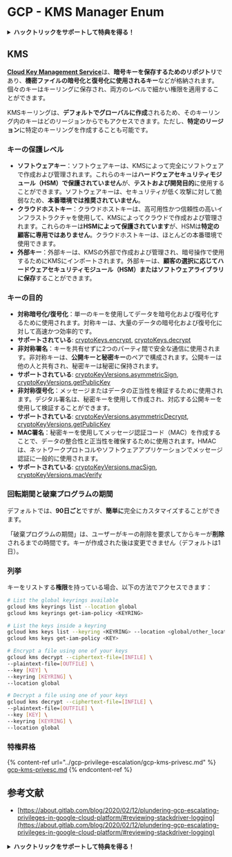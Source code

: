 # GCP - KMS Manager Enum

<details>

<summary><strong>ハックトリックをサポートして特典を得る！</strong></summary>

* **HackTricksで会社の広告を見たい**場合や、**最新バージョンのPEASSを入手したり、HackTricksをPDFでダウンロード**したい場合は、[**サブスクリプションプラン**](https://github.com/sponsors/carlospolop)をチェックしてください！
* [**公式PEASS＆HackTricksグッズ**](https://peass.creator-spring.com)を手に入れる
* [**The PEASS Family**](https://opensea.io/collection/the-peass-family)を見つけて、独占的な[**NFT**](https://opensea.io/collection/the-peass-family)のコレクションを見つける
* 💬 [**Discordグループ**](https://discord.gg/hRep4RUj7f)または[**Telegramグループ**](https://t.me/peass)に参加するか、**Twitter**で私をフォローする🐦 [**@carlospolopm**](https://twitter.com/carlospolopm)
* **ハッキングのトリックを共有するには、**[**HackTricks**](https://github.com/carlospolop/hacktricks)と[**HackTricks Cloud**](https://github.com/carlospolop/hacktricks-cloud)のGitHubリポジトリにPRを提出してください。

</details>

## KMS

[**Cloud Key Management Service**](https://cloud.google.com/kms/docs/)は、**暗号キーを保存するためのリポジトリ**であり、**機密ファイルの暗号化と復号化に使用されるキー**などが格納されます。個々のキーはキーリングに保存され、両方のレベルで細かい権限を適用することができます。

KMSキーリングは、**デフォルトでグローバルに作成**されるため、そのキーリング内のキーはどのリージョンからでもアクセスできます。ただし、**特定のリージョン**に特定のキーリングを作成することも可能です。

### キーの保護レベル

* **ソフトウェアキー**：ソフトウェアキーは、KMSによって完全にソフトウェアで作成および管理されます。これらのキーは**ハードウェアセキュリティモジュール（HSM）で保護されていません**が、**テストおよび開発目的**に使用することができます。ソフトウェアキーは、セキュリティが低く攻撃に対して脆弱なため、**本番環境では推奨されていません**。
* **クラウドホストキー**：クラウドホストキーは、高可用性かつ信頼性の高いインフラストラクチャを使用して、KMSによってクラウドで作成および管理されます。これらのキーは**HSMによって保護されています**が、HSMは**特定の顧客に専用ではありません**。クラウドホストキーは、ほとんどの本番環境で使用できます。
* **外部キー**：外部キーは、KMSの外部で作成および管理され、暗号操作で使用するためにKMSにインポートされます。外部キーは、**顧客の選択に応じてハードウェアセキュリティモジュール（HSM）またはソフトウェアライブラリに保存**することができます。

### キーの目的

* **対称暗号化/復号化**：単一のキーを使用してデータを暗号化および復号化するために使用されます。対称キーは、大量のデータの暗号化および復号化に対して高速かつ効率的です。
* **サポートされている**: [cryptoKeys.encrypt](https://cloud.google.com/kms/docs/reference/rest/v1/projects.locations.keyRings.cryptoKeys/encrypt), [cryptoKeys.decrypt](https://cloud.google.com/kms/docs/reference/rest/v1/projects.locations.keyRings.cryptoKeys/decrypt)
* **非対称署名**：キーを共有せずに2つのパーティ間で安全な通信に使用されます。非対称キーは、**公開キーと秘密キー**のペアで構成されます。公開キーは他の人と共有され、秘密キーは秘密に保持されます。
* **サポートされている**: [cryptoKeyVersions.asymmetricSign](https://cloud.google.com/kms/docs/reference/rest/v1/projects.locations.keyRings.cryptoKeys.cryptoKeyVersions/asymmetricSign), [cryptoKeyVersions.getPublicKey](https://cloud.google.com/kms/docs/reference/rest/v1/projects.locations.keyRings.cryptoKeys.cryptoKeyVersions/getPublicKey)
* **非対称復号化**：メッセージまたはデータの正当性を検証するために使用されます。デジタル署名は、秘密キーを使用して作成され、対応する公開キーを使用して検証することができます。
* **サポートされている**: [cryptoKeyVersions.asymmetricDecrypt](https://cloud.google.com/kms/docs/reference/rest/v1/projects.locations.keyRings.cryptoKeys.cryptoKeyVersions/asymmetricDecrypt), [cryptoKeyVersions.getPublicKey](https://cloud.google.com/kms/docs/reference/rest/v1/projects.locations.keyRings.cryptoKeys.cryptoKeyVersions/getPublicKey)
* **MAC署名**：秘密キーを使用してメッセージ認証コード（MAC）を作成することで、データの整合性と正当性を確保するために使用されます。HMACは、ネットワークプロトコルやソフトウェアアプリケーションでメッセージ認証に一般的に使用されます。
* **サポートされている**: [cryptoKeyVersions.macSign](https://cloud.google.com/kms/docs/reference/rest/v1/projects.locations.keyRings.cryptoKeys.cryptoKeyVersions/macSign), [cryptoKeyVersions.macVerify](https://cloud.google.com/kms/docs/reference/rest/v1/projects.locations.keyRings.cryptoKeys.cryptoKeyVersions/macVerify)

### 回転期間と破棄プログラムの期間

デフォルトでは、**90日ごと**ですが、**簡単に**完全にカスタマイズすることができます。

「破棄プログラムの期間」は、ユーザーがキーの削除を要求してからキーが**削除**されるまでの時間です。キーが作成された後は変更できません（デフォルトは1日）。

### 列挙

キーをリストする**権限**を持っている場合、以下の方法でアクセスできます：
```bash
# List the global keyrings available
gcloud kms keyrings list --location global
gcloud kms keyrings get-iam-policy <KEYRING>

# List the keys inside a keyring
gcloud kms keys list --keyring <KEYRING> --location <global/other_locations>
gcloud kms keys get-iam-policy <KEY>

# Encrypt a file using one of your keys
gcloud kms decrypt --ciphertext-file=[INFILE] \
--plaintext-file=[OUTFILE] \
--key [KEY] \
--keyring [KEYRING] \
--location global

# Decrypt a file using one of your keys
gcloud kms decrypt --ciphertext-file=[INFILE] \
--plaintext-file=[OUTFILE] \
--key [KEY] \
--keyring [KEYRING] \
--location global
```
### 特権昇格

{% content-ref url="../gcp-privilege-escalation/gcp-kms-privesc.md" %}
[gcp-kms-privesc.md](../gcp-privilege-escalation/gcp-kms-privesc.md)
{% endcontent-ref %}

## 参考文献

* [https://about.gitlab.com/blog/2020/02/12/plundering-gcp-escalating-privileges-in-google-cloud-platform/#reviewing-stackdriver-logging](https://about.gitlab.com/blog/2020/02/12/plundering-gcp-escalating-privileges-in-google-cloud-platform/#reviewing-stackdriver-logging)

<details>

<summary><strong>ハックトリックをサポートして特典を得る！</strong></summary>

* **会社をハックトリックで宣伝したい**場合や、**最新版のPEASSを入手したい**場合は、[**SUBSCRIPTION PLANS**](https://github.com/sponsors/carlospolop)をチェックしてください！
* [**公式PEASS＆HackTricksグッズ**](https://peass.creator-spring.com)を手に入れる
* [**The PEASS Family**](https://opensea.io/collection/the-peass-family)を見つけて、独占的な[**NFT**](https://opensea.io/collection/the-peass-family)を手に入れる
* 💬 [**Discordグループ**](https://discord.gg/hRep4RUj7f)または[**telegramグループ**](https://t.me/peass)に参加するか、**Twitter** 🐦 [**@carlospolopm**](https://twitter.com/carlospolopm)をフォローする。
* **ハッキングのトリックを共有する**ために、[**HackTricks**](https://github.com/carlospolop/hacktricks)と[**HackTricks Cloud**](https://github.com/carlospolop/hacktricks-cloud)のGitHubリポジトリにPRを提出する。

</details>
